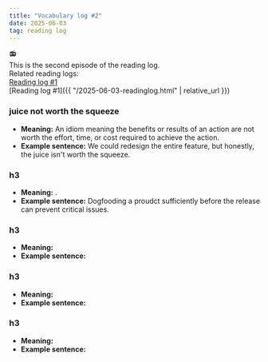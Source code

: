 ```yaml
---
title: "Vocabulary log #2"
date: 2025-06-03
tag: reading log
---
```


:radio: <br>
This is the second episode of the reading log. <br>
Related reading logs:<br>
[Reading log #1](https://serenityzz.github.io/serenityzz/2025/05/28/readinglog.html)<br>
[Reading log #1]({{ "/2025-06-03-readinglog.html" | relative_url }})

### juice not worth the squeeze
- **Meaning:** An idiom meaning the benefits or results of an action are not worth the effort, time, or cost required to achieve the action.  
- **Example sentence:** We could redesign the entire feature, but honestly, the juice isn't worth the squeeze.<br>

### h3 <br>
- **Meaning:** . <br>
- **Example sentence:** Dogfooding a proudct sufficiently before the release can prevent critical issues.<br>

### h3 <br>
- **Meaning:** <br>
- **Example sentence:** <br>

### h3 <br>
- **Meaning:** <br>
- **Example sentence:** <br>

### h3 <br>
- **Meaning:** <br>
- **Example sentence:** <br>
